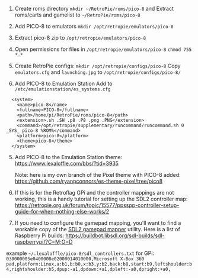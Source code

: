 1. Create roms directory `mkdir ~/RetroPie/roms/pico-8`
and Extract roms/carts and gamelist to `~/RetroPie/roms/pico-8`

2. Add PICO-8 to emulators `mkdir /opt/retropie/emulators/pico-8`

3. Extract pico-8 zip to `/opt/retropie/emulators/pico-8`

3. Open permissions for files in `/opt/retropie/emulators/pico-8`
`chmod 755 *.*` 

3. Create RetroPie configs:
`mkdir /opt/retropie/configs/pico-8`
Copy `emulators.cfg` and `launching.jpg` to `/opt/retropie/configs/pico-8/`

1. Add PICO-8 to Emulation Station
Add to `/etc/emulationstation/es_systems.cfg`
```
  <system>
    <name>pico-8</name>
    <fullname>PICO-8</fullname>
    <path>/home/pi/RetroPie/roms/pico-8</path>
    <extension>.sh .SH .p8 .P8 .png .PNG</extension>
    <command>/opt/retropie/supplementary/runcommand/runcommand.sh 0 _SYS_ pico-8 %ROM%</command>
    <platform>pico-8</platform>
    <theme>pico-8</theme>
  </system>
```

5. Add PICO-8 to the Emulation Station theme:
    https://www.lexaloffle.com/bbs/?tid=3935
    
    Note: here is my own branch of the Pixel theme with PICO-8 added: https://github.com/ryanpconnors/es-theme-pixel/tree/pico8

6. If this is for the Retroflag GPi and the controller mappings are not working, this is a handy tutorial for setting up the SDL2 controller map: https://retropie.org.uk/forum/topic/15577/ppsspp-controller-setup-guide-for-when-nothing-else-works/2 

6. If you need to configure the gamepad mapping, you'll want to find a workable copy of the [SDL2 gamepad mapper](http://libsdl.org/download-2.0.php) utility. Here is a list of Raspberry Pi builds: https://buildbot.libsdl.org/sdl-builds/sdl-raspberrypi/?C=M;O=D

example `~/.lexaloffle/pico-8/sdl_controllers.txt` for GPi: `030000005e0400008e02000014010000,Microsoft X-Box 360 pad,platform:Linux,a:b1,b:b0,x:b3,y:b2,back:b8,start:b9,leftshoulder:b4,rightshoulder:b5,dpup:-a1,dpdown:+a1,dpleft:-a0,dpright:+a0,`
